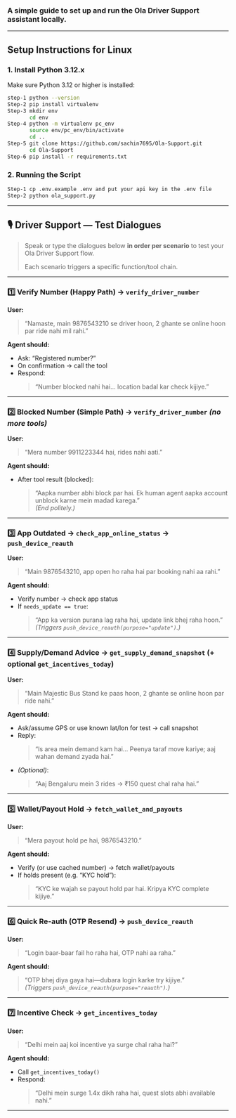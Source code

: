 

### A simple guide to set up and run the **Ola Driver Support** assistant locally.

---

##  Setup Instructions for Linux

### 1. Install Python 3.12.x
Make sure Python 3.12 or higher is installed:

```bash 
step-1 python --version
Step-2 pip install virtualenv
Step-3 mkdir env
       cd env
Step-4 python -m virtualenv pc_env
       source env/pc_env/bin/activate
       cd ..
Step-5 git clone https://github.com/sachin7695/Ola-Support.git
       cd Ola-Support
Step-6 pip install -r requirements.txt
```

### 2. Running the Script
```bash
Step-1 cp .env.example .env and put your api key in the .env file
Step-2 python ola_support.py
```


---

## 🎙️ Driver Support — Test Dialogues

> Speak or type the dialogues below **in order per scenario** to test your Ola Driver Support flow.
>  
> Each scenario triggers a specific function/tool chain.

---

### 1️⃣ Verify Number (Happy Path) → `verify_driver_number`

**User:**  
> “Namaste, main 9876543210 se driver hoon, 2 ghante se online hoon par ride nahi mil rahi.”

**Agent should:**  
- Ask: “Registered number?”  
- On confirmation → call the tool  
- Respond:  
  > “Number blocked nahi hai… location badal kar check kijiye.”

---

### 2️⃣ Blocked Number (Simple Path) → `verify_driver_number` *(no more tools)*

**User:**  
> “Mera number 9911223344 hai, rides nahi aati.”

**Agent should:**  
- After tool result (blocked):  
  > “Aapka number abhi block par hai. Ek human agent aapka account unblock karne mein madad karega.”  
  *(End politely.)*

---

### 3️⃣ App Outdated → `check_app_online_status` → `push_device_reauth`

**User:**  
> “Main 9876543210, app open ho raha hai par booking nahi aa rahi.”

**Agent should:**  
- Verify number → check app status  
- If `needs_update == true`:  
  > “App ka version purana lag raha hai, update link bhej raha hoon.”  
  *(Triggers `push_device_reauth(purpose="update")`.)*

---

### 4️⃣ Supply/Demand Advice → `get_supply_demand_snapshot` (+ optional `get_incentives_today`)

**User:**  
> “Main Majestic Bus Stand ke paas hoon, 2 ghante se online hoon par ride nahi.”

**Agent should:**  
- Ask/assume GPS or use known lat/lon for test → call snapshot  
- Reply:  
  > “Is area mein demand kam hai… Peenya taraf move kariye; aaj wahan demand zyada hai.”  
- *(Optional)*:  
  > “Aaj Bengaluru mein 3 rides → ₹150 quest chal raha hai.”

---

### 5️⃣ Wallet/Payout Hold → `fetch_wallet_and_payouts`

**User:**  
> “Mera payout hold pe hai, 9876543210.”

**Agent should:**  
- Verify (or use cached number) → fetch wallet/payouts  
- If holds present (e.g. “KYC hold”):  
  > “KYC ke wajah se payout hold par hai. Kripya KYC complete kijiye.”

---

### 6️⃣ Quick Re-auth (OTP Resend) → `push_device_reauth`

**User:**  
> “Login baar-baar fail ho raha hai, OTP nahi aa raha.”

**Agent should:**  
> “OTP bhej diya gaya hai—dubara login karke try kijiye.”  
*(Triggers `push_device_reauth(purpose="reauth")`.)*

---

### 7️⃣ Incentive Check → `get_incentives_today`

**User:**  
> “Delhi mein aaj koi incentive ya surge chal raha hai?”

**Agent should:**  
- Call `get_incentives_today()`  
- Respond:  
  > “Delhi mein surge 1.4x dikh raha hai, quest slots abhi available nahi.”

---


